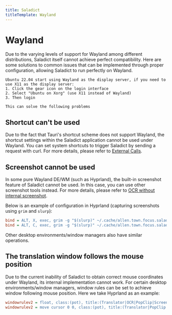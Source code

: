 ```yaml
---
title: Saladict
titleTemplate: Wayland
---
```


# Wayland

Due to the varying levels of support for Wayland among different distributions, Saladict itself cannot achieve perfect compatibility. Here are some solutions to common issues that can be implemented through proper configuration, allowing Saladict to run perfectly on Wayland.

```
Ubuntu 22.04 start using Wayland as the display server, if you need to use X11 as the display server:
1. Click the gear icon on the login interface
2. Select "Ubuntu on Xorg" (use X11 instead of Wayland)
3. Then login

This can solve the following problems
```

## Shortcut can't be used

Due to the fact that Tauri's shortcut scheme does not support Wayland, the shortcut settings within the Saladict application cannot be used under Wayland. You can set system shortcuts to trigger Saladict by sending a request with curl. For more details, please refer to [External Calls](/en/docs/invoke).

## Screenshot cannot be used

In some pure Wayland DE/WM (such as Hyprland), the built-in screenshot feature of Saladict cannot be used. In this case, you can use other screenshot tools instead. For more details, please refer to [OCR without internal screenshot](/en/docs/invoke#ocr-without-internal-screenshot).

Below is an example of configuration in Hyprland (capturing screenshots using `grim` and `slurp`):

```ini
bind = ALT, X, exec, grim -g "$(slurp)" ~/.cache/allen.town.focus.saladict/pot_screenshot_cut.png && curl "127.0.0.1:60606/ocr_recognize?screenshot=false"
bind = ALT, C, exec, grim -g "$(slurp)" ~/.cache/allen.town.focus.saladict/pot_screenshot_cut.png && curl "127.0.0.1:60606/ocr_translate?screenshot=false"
```

Other desktop environments/window managers also have similar operations.

## The translation window follows the mouse position

Due to the current inability of Saladict to obtain correct mouse coordinates under Wayland, its internal implementation cannot work. For certain desktop environments/window managers, window rules can be set to achieve window following mouse position. Here we take Hyprland as an example:

```ini
windowrulev2 = float, class:(pot), title:(Translator|OCR|PopClip|Screenshot Translate) # Translation window floating
windowrulev2 = move cursor 0 0, class:(pot), title:(Translator|PopClip|Screenshot Translate) # Translation window follows the mouse position.
```
